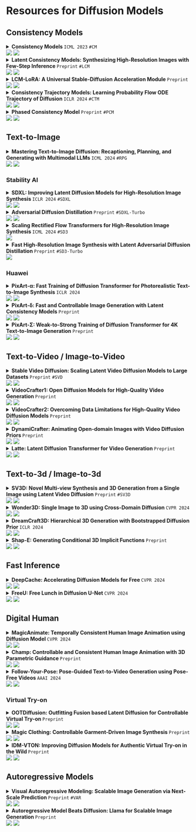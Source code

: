 # Resources for Diffusion Models

## Consistency Models

<details><summary> <strong> Consistency Models </strong> <code>ICML 2023</code> <code>#CM</code> <br> <a href="https://arxiv.org/abs/2303.01469"><img src="https://img.shields.io/badge/arXiv-2303.01469-b31b1b.svg?style=flat-square"></a> <a href="https://github.com/openai/consistency_models"><img src="https://img.shields.io/github/stars/openai/consistency_models?style=flat-square&logo=github&logoColor=fff&labelColor=black"></a> </summary>

</details>

<details><summary> <strong> Latent Consistency Models: Synthesizing High-Resolution Images with Few-Step Inference </strong> <code>Preprint</code> <code>#LCM</code> <br> <a href="https://arxiv.org/abs/2310.04378"><img src="https://img.shields.io/badge/arXiv-2310.04378-b31b1b.svg?style=flat-square"></a> <a href="https://github.com/luosiallen/latent-consistency-model"><img src="https://img.shields.io/github/stars/luosiallen/latent-consistency-model?style=flat-square&logo=github&logoColor=fff&labelColor=black"></a> </summary>

</details>

<details><summary> <strong> LCM-LoRA: A Universal Stable-Diffusion Acceleration Module </strong> <code>Preprint</code> <br> <a href="https://arxiv.org/abs/2311.05556"><img src="https://img.shields.io/badge/arXiv-2311.05556-b31b1b.svg?style=flat-square"></a> <a href="https://github.com/luosiallen/latent-consistency-model"><img src="https://img.shields.io/github/stars/luosiallen/latent-consistency-model?style=flat-square&logo=github&logoColor=fff&labelColor=black"></a> </summary>

</details>

<details><summary> <strong> Consistency Trajectory Models: Learning Probability Flow ODE Trajectory of Diffusion </strong> <code>ICLR 2024</code> <code>#CTM</code> <br> <a href="https://arxiv.org/abs/2310.02279"><img src="https://img.shields.io/badge/arXiv-2310.02279-b31b1b.svg?style=flat-square"></a> <a href="https://github.com/sony/ctm"><img src="https://img.shields.io/github/stars/sony/ctm?style=flat-square&logo=github&logoColor=fff&labelColor=black"></a> </summary>

</details>

<details><summary> <strong> Phased Consistency Model </strong> <code>Preprint</code> <code>#PCM</code> <br> <a href="https://arxiv.org/abs/2405.18407"><img src="https://img.shields.io/badge/arXiv-2405.18407-b31b1b.svg?style=flat-square"></a> <a href="https://github.com/G-U-N/Phased-Consistency-Model"><img src="https://img.shields.io/github/stars/G-U-N/Phased-Consistency-Model?style=flat-square&logo=github&logoColor=fff&labelColor=black"></a> </summary>

</details>

## Text-to-Image

<details><summary> <strong> Mastering Text-to-Image Diffusion: Recaptioning, Planning, and Generating with Multimodal LLMs </strong> <code>ICML 2024</code> <code>#RPG</code> <br> <a href="https://arxiv.org/abs/2401.11708"><img src="https://img.shields.io/badge/arXiv-2401.11708-b31b1b.svg?style=flat-square"></a> <a href="https://github.com/YangLing0818/RPG-DiffusionMaster"><img src="https://img.shields.io/github/stars/YangLing0818/RPG-DiffusionMaster?style=flat-square&logo=github&logoColor=fff&labelColor=black"></a> </summary>

</details>

### Stability AI

<details><summary> <strong> SDXL: Improving Latent Diffusion Models for High-Resolution Image Synthesis </strong> <code>ICLR 2024</code> <code>#SDXL</code> <br> <a href="https://arxiv.org/abs/2307.01952"><img src="https://img.shields.io/badge/arXiv-2307.01952-b31b1b.svg?style=flat-square"></a> <a href="https://github.com/Stability-AI/generative-models"><img src="https://img.shields.io/github/stars/Stability-AI/generative-models?style=flat-square&logo=github&logoColor=fff&labelColor=black"></a> </summary>

</details>

<details><summary> <strong> Adversarial Diffusion Distillation </strong> <code>Preprint</code> <code>#SDXL-Turbo</code> <br> <a href="https://arxiv.org/abs/2311.17042"><img src="https://img.shields.io/badge/arXiv-2311.17042-b31b1b.svg?style=flat-square"></a> <a href="https://github.com/Stability-AI/generative-models"><img src="https://img.shields.io/github/stars/Stability-AI/generative-models?style=flat-square&logo=github&logoColor=fff&labelColor=black"></a> </summary>

</details>

<details><summary> <strong> Scaling Rectified Flow Transformers for High-Resolution Image Synthesis </strong> <code>ICML 2024</code> <code>#SD3</code> <br> <a href="https://arxiv.org/abs/2403.03206"><img src="https://img.shields.io/badge/arXiv-2403.03206-b31b1b.svg?style=flat-square"></a> </summary>

</details>

<details><summary> <strong> Fast High-Resolution Image Synthesis with Latent Adversarial Diffusion Distillation </strong> <code>Preprint</code> <code>#SD3-Turbo</code> <br> <a href="https://arxiv.org/abs/2403.12015"><img src="https://img.shields.io/badge/arXiv-2403.12015-b31b1b.svg?style=flat-square"></a> </summary>

</details>

### Huawei

<details><summary> <strong> PixArt-α: Fast Training of Diffusion Transformer for Photorealistic Text-to-Image Synthesis </strong> <code>ICLR 2024</code> <br> <a href="https://arxiv.org/abs/2310.00426"><img src="https://img.shields.io/badge/arXiv-2310.00426-b31b1b.svg?style=flat-square"></a> <a href="https://github.com/PixArt-alpha/PixArt-alpha"><img src="https://img.shields.io/github/stars/PixArt-alpha/PixArt-alpha?style=flat-square&logo=github&logoColor=fff&labelColor=black"></a> </summary>

</details>

<details><summary> <strong> PixArt-δ: Fast and Controllable Image Generation with Latent Consistency Models </strong> <code>Preprint</code> <br> <a href="https://arxiv.org/abs/2401.05252"><img src="https://img.shields.io/badge/arXiv-2401.05252-b31b1b.svg?style=flat-square"></a> <a href="https://github.com/PixArt-alpha/PixArt-alpha"><img src="https://img.shields.io/github/stars/PixArt-alpha/PixArt-alpha?style=flat-square&logo=github&logoColor=fff&labelColor=black"></a> </summary>

</details>

<details><summary> <strong> PixArt-Σ: Weak-to-Strong Training of Diffusion Transformer for 4K Text-to-Image Generation </strong> <code>Preprint</code> <br> <a href="https://arxiv.org/abs/2403.04692"><img src="https://img.shields.io/badge/arXiv-2403.04692-b31b1b.svg?style=flat-square"></a> <a href="https://github.com/PixArt-alpha/PixArt-sigma"><img src="https://img.shields.io/github/stars/PixArt-alpha/PixArt-sigma?style=flat-square&logo=github&logoColor=fff&labelColor=black"></a> </summary>

</details>

## Text-to-Video / Image-to-Video

<details><summary> <strong> Stable Video Diffusion: Scaling Latent Video Diffusion Models to Large Datasets </strong> <code>Preprint</code> <code>#SVD</code> <br> <a href="https://arxiv.org/abs/2311.15127"><img src="https://img.shields.io/badge/arXiv-2311.15127-b31b1b.svg?style=flat-square"></a> <a href="https://github.com/Stability-AI/generative-models"><img src="https://img.shields.io/github/stars/Stability-AI/generative-models?style=flat-square&logo=github&logoColor=fff&labelColor=black"></a> </summary>

</details>

<details><summary> <strong> VideoCrafter1: Open Diffusion Models for High-Quality Video Generation </strong> <code>Preprint</code> <br> <a href="https://arxiv.org/abs/2310.19512"><img src="https://img.shields.io/badge/arXiv-2310.19512-b31b1b.svg?style=flat-square"></a> <a href="https://github.com/AILab-CVC/VideoCrafter"><img src="https://img.shields.io/github/stars/AILab-CVC/VideoCrafter?style=flat-square&logo=github&logoColor=fff&labelColor=black"></a> </summary>

</details>

<details><summary> <strong> VideoCrafter2: Overcoming Data Limitations for High-Quality Video Diffusion Models </strong> <code>Preprint</code> <br> <a href="https://arxiv.org/abs/2401.09047"><img src="https://img.shields.io/badge/arXiv-2401.09047-b31b1b.svg?style=flat-square"></a> <a href="https://github.com/AILab-CVC/VideoCrafter"><img src="https://img.shields.io/github/stars/AILab-CVC/VideoCrafter?style=flat-square&logo=github&logoColor=fff&labelColor=black"></a> </summary>

</details>

<details><summary> <strong> DynamiCrafter: Animating Open-domain Images with Video Diffusion Priors </strong> <code>Preprint</code> <br> <a href="https://arxiv.org/abs/2310.12190"><img src="https://img.shields.io/badge/arXiv-2310.12190-b31b1b.svg?style=flat-square"></a> <a href="https://github.com/Doubiiu/DynamiCrafter"><img src="https://img.shields.io/github/stars/Doubiiu/DynamiCrafter?style=flat-square&logo=github&logoColor=fff&labelColor=black"></a> </summary>

</details>

<details><summary> <strong> Latte: Latent Diffusion Transformer for Video Generation </strong> <code>Preprint</code> <br> <a href="https://arxiv.org/abs/2401.03048"><img src="https://img.shields.io/badge/arXiv-2401.03048-b31b1b.svg?style=flat-square"></a> <a href="https://github.com/Vchitect/Latte"><img src="https://img.shields.io/github/stars/Vchitect/Latte?style=flat-square&logo=github&logoColor=fff&labelColor=black"></a> </summary>

</details>

## Text-to-3d / Image-to-3d

<details><summary> <strong> SV3D: Novel Multi-view Synthesis and 3D Generation from a Single Image using Latent Video Diffusion </strong> <code>Preprint</code> <code>#SV3D</code> <br> <a href="https://arxiv.org/abs/2403.12008"><img src="https://img.shields.io/badge/arXiv-2403.12008-b31b1b.svg?style=flat-square"></a> <a href="https://github.com/Stability-AI/generative-models"><img src="https://img.shields.io/github/stars/Stability-AI/generative-models?style=flat-square&logo=github&logoColor=fff&labelColor=black"></a> </summary>

</details>

<details><summary> <strong> Wonder3D: Single Image to 3D using Cross-Domain Diffusion </strong> <code>CVPR 2024</code> <br> <a href="https://arxiv.org/abs/2310.15008"><img src="https://img.shields.io/badge/arXiv-2310.15008-b31b1b.svg?style=flat-square"></a> <a href="https://github.com/xxlong0/Wonder3D"><img src="https://img.shields.io/github/stars/xxlong0/Wonder3D?style=flat-square&logo=github&logoColor=fff&labelColor=black"></a> </summary>

</details>

<details><summary> <strong> DreamCraft3D: Hierarchical 3D Generation with Bootstrapped Diffusion Prior </strong> <code>ICLR 2024</code> <br> <a href="https://arxiv.org/abs/2310.16818"><img src="https://img.shields.io/badge/arXiv-2310.16818-b31b1b.svg?style=flat-square"></a> <a href="https://github.com/deepseek-ai/DreamCraft3D"><img src="https://img.shields.io/github/stars/deepseek-ai/DreamCraft3D?style=flat-square&logo=github&logoColor=fff&labelColor=black"></a> </summary>

</details>

<details><summary> <strong> Shap-E: Generating Conditional 3D Implicit Functions </strong> <code>Preprint</code> <br> <a href="https://arxiv.org/abs/2305.02463"><img src="https://img.shields.io/badge/arXiv-2305.02463-b31b1b.svg?style=flat-square"></a> <a href="https://github.com/openai/shap-e"><img src="https://img.shields.io/github/stars/openai/shap-e?style=flat-square&logo=github&logoColor=fff&labelColor=black"></a> </summary>

</details>

## Fast Inference

<details><summary> <strong> DeepCache: Accelerating Diffusion Models for Free </strong> <code>CVPR 2024</code> <br> <a href="https://arxiv.org/abs/2312.00858"><img src="https://img.shields.io/badge/arXiv-2312.00858-b31b1b.svg?style=flat-square"></a> <a href="https://github.com/horseee/DeepCache"><img src="https://img.shields.io/github/stars/horseee/DeepCache?style=flat-square&logo=github&logoColor=fff&labelColor=black"></a> </summary>

</details>

<details><summary> <strong> FreeU: Free Lunch in Diffusion U-Net </strong> <code>CVPR 2024</code> <br> <a href="https://arxiv.org/abs/2309.11497"><img src="https://img.shields.io/badge/arXiv-2309.11497-b31b1b.svg?style=flat-square"></a> <a href="https://github.com/ChenyangSi/FreeU"><img src="https://img.shields.io/github/stars/ChenyangSi/FreeU?style=flat-square&logo=github&logoColor=fff&labelColor=black"></a> </summary>

</details>

## Digital Human

<details><summary> <strong> MagicAnimate: Temporally Consistent Human Image Animation using Diffusion Model </strong> <code>CVPR 2024</code> <br> <a href="https://arxiv.org/abs/2311.16498"><img src="https://img.shields.io/badge/arXiv-2311.16498-b31b1b.svg?style=flat-square"></a> <a href="https://github.com/magic-research/magic-animate"><img src="https://img.shields.io/github/stars/magic-research/magic-animate?style=flat-square&logo=github&logoColor=fff&labelColor=black"></a> </summary>

</details>

<details><summary> <strong> Champ: Controllable and Consistent Human Image Animation with 3D Parametric Guidance </strong> <code>Preprint</code> <br> <a href="https://arxiv.org/abs/2403.14781"><img src="https://img.shields.io/badge/arXiv-2403.14781-b31b1b.svg?style=flat-square"></a> <a href="https://github.com/fudan-generative-vision/champ"><img src="https://img.shields.io/github/stars/fudan-generative-vision/champ?style=flat-square&logo=github&logoColor=fff&labelColor=black"></a> </summary>

</details>

<details><summary> <strong> Follow-Your-Pose: Pose-Guided Text-to-Video Generation using Pose-Free Videos </strong> <code>AAAI 2024</code> <br> <a href="https://arxiv.org/abs/2304.01186"><img src="https://img.shields.io/badge/arXiv-2304.01186-b31b1b.svg?style=flat-square"></a> <a href="https://github.com/mayuelala/FollowYourPose"><img src="https://img.shields.io/github/stars/mayuelala/FollowYourPose?style=flat-square&logo=github&logoColor=fff&labelColor=black"></a> </summary>

</details>

### Virtual Try-on

<details><summary> <strong> OOTDiffusion: Outfitting Fusion based Latent Diffusion for Controllable Virtual Try-on </strong> <code>Preprint</code> <br> <a href="https://arxiv.org/abs/2403.01779"><img src="https://img.shields.io/badge/arXiv-2403.01779-b31b1b.svg?style=flat-square"></a> <a href="https://github.com/levihsu/OOTDiffusion"><img src="https://img.shields.io/github/stars/levihsu/OOTDiffusion?style=flat-square&logo=github&logoColor=fff&labelColor=black"></a> </summary>

</details>

<details><summary> <strong> Magic Clothing: Controllable Garment-Driven Image Synthesis </strong> <code>Preprint</code> <br> <a href="https://arxiv.org/abs/2404.09512"><img src="https://img.shields.io/badge/arXiv-2404.09512-b31b1b.svg?style=flat-square"></a> <a href="https://github.com/ShineChen1024/MagicClothing"><img src="https://img.shields.io/github/stars/ShineChen1024/MagicClothing?style=flat-square&logo=github&logoColor=fff&labelColor=black"></a> </summary>

</details>

<details><summary> <strong> IDM-VTON: Improving Diffusion Models for Authentic Virtual Try-on in the Wild </strong> <code>Preprint</code> <br> <a href="https://arxiv.org/abs/2403.05139"><img src="https://img.shields.io/badge/arXiv-2403.05139-b31b1b.svg?style=flat-square"></a> <a href="https://github.com/yisol/IDM-VTON"><img src="https://img.shields.io/github/stars/yisol/IDM-VTON?style=flat-square&logo=github&logoColor=fff&labelColor=black"></a> </summary>

</details>

## Autoregressive Models

<details><summary> <strong> Visual Autoregressive Modeling: Scalable Image Generation via Next-Scale Prediction </strong> <code>Preprint</code> <code>#VAR</code> <br> <a href="https://arxiv.org/abs/2404.02905"><img src="https://img.shields.io/badge/arXiv-2404.02905-b31b1b.svg?style=flat-square"></a> <a href="https://github.com/FoundationVision/VAR"><img src="https://img.shields.io/github/stars/FoundationVision/VAR?style=flat-square&logo=github&logoColor=fff&labelColor=black"></a> </summary>

</details>

<details><summary> <strong> Autoregressive Model Beats Diffusion: Llama for Scalable Image Generation </strong> <code>Preprint</code> <br> <a href="https://arxiv.org/abs/2406.06525"><img src="https://img.shields.io/badge/arXiv-2406.065259-b31b1b.svg?style=flat-square"></a> <a href="https://github.com/FoundationVision/LlamaGen"><img src="https://img.shields.io/github/stars/FoundationVision/LlamaGen?style=flat-square&logo=github&logoColor=fff&labelColor=black"></a> </summary>

</details>
